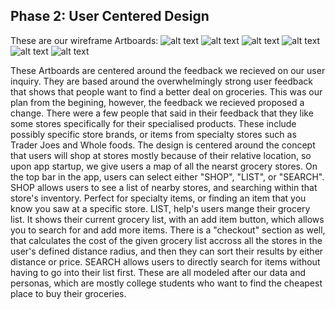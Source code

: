 ## Phase 2: User Centered Design

These are our wireframe Artboards:
  ![alt text](https://raw.githubusercontent.com/UsabilityEngineering/GroceryPals/master/assets/DealsList.png)
  ![alt text](https://raw.githubusercontent.com/UsabilityEngineering/GroceryPals/master/assets/SEARCH.png)
  ![alt text](https://raw.githubusercontent.com/UsabilityEngineering/GroceryPals/master/assets/MAPPAGE.png)
  ![alt text](https://raw.githubusercontent.com/UsabilityEngineering/GroceryPals/master/assets/SHOPPER.png)
  ![alt text](https://raw.githubusercontent.com/UsabilityEngineering/GroceryPals/master/assets/SPECIFICSTORE.png)
  ![alt text](https://raw.githubusercontent.com/UsabilityEngineering/GroceryPals/master/assets/SHOPPINGLIST.png)


These Artboards are centered around the feedback we recieved on our user inquiry. They are based around the overwhelmingly strong user feedback that shows that people want to find a better deal on groceries. This was our plan from the begining, however, the feedback we recieved proposed a change. There were a few people that said in their feedback that they like some stores specifically for their specialised products. These include possibly specific store brands, or items from specialty stores such as Trader Joes and Whole foods. The design is centered around the concept that users will shop at stores mostly because of their relative location, so upon app startup, we give users a map of all the nearst grocery stores. On the top bar in the app, users can select either "SHOP", "LIST", or "SEARCH". SHOP allows users to see a list of nearby stores, and searching within that store's inventory. Perfect for specialty items, or finding an item that you know you saw at a specific store. LIST, help's users mange their grocery list. It shows their current grocery list, with an add item button, which allows you to search for and add more items. There is a "checkout" section as well, that calculates the cost of the given grocery list accross all the stores in the user's defined distance radius, and then they can sort their results by either distance or price. SEARCH allows users to directly search for items without having to go into their list first. These are all modeled after our data and personas, which are mostly college students who want to find the cheapest place to buy their groceries.
